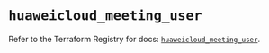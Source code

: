 # `huaweicloud_meeting_user`

Refer to the Terraform Registry for docs: [`huaweicloud_meeting_user`](https://registry.terraform.io/providers/huaweicloud/huaweicloud/1.71.1/docs/resources/meeting_user).
